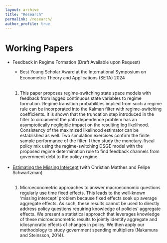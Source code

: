 ```yaml
---
layout: archive
title: "Research"
permalink: /research/
author_profile: true
---
```



Working Papers
======
<ul>
    <li> Feedback in Regime Formation (Draft Available upon Request) </li>
    <ul>
        <li> Best Young Scholar Award at the International Symposium on Econometric Theory and Applications (SETA) 2024　</li> <br>
    </ul>
    <ol>
        <li> This paper proposes regime-switching state space models with feedback from lagged continuous   state variables to regime formation. Regime transition probabilities implied from such a regime rule can be incorporated into the Kalman filter with regime-switching coefficients. It is shown that the truncation step introduced in the filter to circumvent the path dependence problem has an asymptotically negligible impact on the resulting log likelihood. Consistency of the maximized likelihood estimator can be established as well. Two simulation exercises confirm the finite sample performance of the filter. I then study the monetary-fiscal policy mix using the regime-switching DSGE model with the proposed regime determination rule to find feedback channels from government debt to the policy regime. </li>
</ol> <br>
    <li> <a href="https://naonagas.github.io/files/MNS.pdf">Estimating the Missing Intercept</a> (with Christian Matthes and Felipe Schwartzman) </li> <br>
    <ol>
        <li> Microeconometric approaches to answer macroeconomic questions regularly use time fixed effects. This leads to the well-known ‘missing intercept’ problem because fixed effects soak up average aggregate effects. As such, these results cannot be used to directly address policy questions requiring knowledge of policies’ aggregate effects. We present a statistical approach that leverages knowledge of these microeconometric results to jointly identify aggregate and idiosyncratic effects of changes in policy. We then apply our methodology to study government spending multipliers (Nakamura and Steinsson, 2014). </li>
    </ol>

</ul>
<!--
Work in Progress
======
- From Emergency to Normalcy: When Does Emergency Fiscal Policy Return to Normal? (with Yoosoon Chang and Gee Hee Hong)
-->
